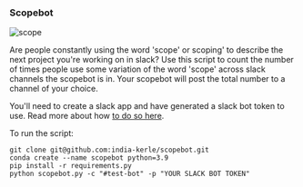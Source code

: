 ### Scopebot

![scope](https://user-images.githubusercontent.com/46863334/146260582-5db5563b-126c-45e1-afd4-9e0a3317381f.jpeg)

Are people constantly using the word 'scope' or scoping' to describe the next project you're working on in slack? Use this script to count the number of times people use some variation of the word 'scope' across slack channels the scopebot is in. Your scopebot will post the total number to a channel of your choice. 

You'll need to create a slack app and have generated a slack bot token to use. Read more about how [to do so here](https://api.slack.com/apps).

To run the script:

```
git clone git@github.com:india-kerle/scopebot.git
conda create --name scopebot python=3.9
pip install -r requirements.py
python scopebot.py -c "#test-bot" -p "YOUR SLACK BOT TOKEN"
```
